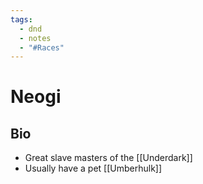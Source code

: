 ```yaml
---
tags:
  - dnd
  - notes
  - "#Races"
---
```

# Neogi
## Bio
- Great slave masters of the [[Underdark]]
- Usually have a pet [[Umberhulk]]